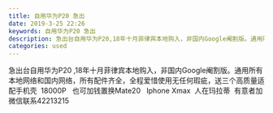 ```yaml
---
title: 自用华为P20 急出
date: 2019-3-25 22:26
keywords: 自用华为P20 急出
description: 急出台自用华为P20,18年十月菲律宾本地购入，非国内Google阉割版。通用所有本地网络和国内网络，所有配件齐全，全程爱惜使用无任何瑕疵，送三个高质量适配手机壳  18000P  也可加钱置换Mate20  IphoneXmax  人在玛
categories: used
---
```

<td class="t_f" id="postmessage_3307228">

急出台自用华为P20 ,18年十月菲律宾本地购入，非国内Google阉割版。通用所有本地网络和国内网络，所有配件齐全，全程爱惜使用无任何瑕疵，送三个高质量适配手机壳  18000P   也可加钱置换Mate20   Iphone Xmax  人在玛拉蒂  有意者加微信联系42213215  <br/>
<br/>
<br/>
<img alt="" border="0" class="zoom" data-cf-modified-b4a62d121d261548838b12b2-="" file="http://www.flw.ph/data/appbyme/upload/image/201903/25/kbK4jYhBG4cM.jpg" id="aimg_vAamS" lazyloadthumb="1" onclick="" onmouseover="" src="http://www.flw.ph/data/appbyme/upload/image/201903/25/kbK4jYhBG4cM.jpg"/><br/>
<img alt="" border="0" class="zoom" data-cf-modified-b4a62d121d261548838b12b2-="" file="http://www.flw.ph/data/appbyme/upload/image/201903/25/clUSrAvyWM4C.jpg" id="aimg_YgQya" lazyloadthumb="1" onclick="" onmouseover="" src="http://www.flw.ph/data/appbyme/upload/image/201903/25/clUSrAvyWM4C.jpg"/><br/>
<img alt="" border="0" class="zoom" data-cf-modified-b4a62d121d261548838b12b2-="" file="http://www.flw.ph/data/appbyme/upload/image/201903/25/pPZ34P0eVUMP.jpg" id="aimg_cja05" lazyloadthumb="1" onclick="" onmouseover="" src="http://www.flw.ph/data/appbyme/upload/image/201903/25/pPZ34P0eVUMP.jpg"/><br/>
<img alt="" border="0" class="zoom" data-cf-modified-b4a62d121d261548838b12b2-="" file="http://www.flw.ph/data/appbyme/upload/image/201903/25/uN88suRQttEr.jpg" id="aimg_jkVan" lazyloadthumb="1" onclick="" onmouseover="" src="http://www.flw.ph/data/appbyme/upload/image/201903/25/uN88suRQttEr.jpg"/><br/>
</td>
